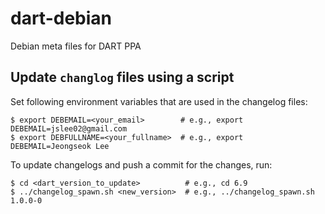 # dart-debian

Debian meta files for DART PPA

## Update `changlog` files using a script

Set following environment variables that are used in the changelog files:

```shell
$ export DEBEMAIL=<your_email>        # e.g., export DEBEMAIL=jslee02@gmail.com
$ export DEBFULLNAME=<your_fullname>  # e.g., export DEBEMAIL=Jeongseok Lee
```

To update changelogs and push a commit for the changes, run:

```shell
$ cd <dart_version_to_update>          # e.g., cd 6.9
$ ../changelog_spawn.sh <new_version>  # e.g., ../changelog_spawn.sh 1.0.0-0
```
